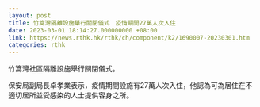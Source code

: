 ```yaml
---
layout: post
title: 竹篙灣隔離設施舉行關閉儀式　疫情期間27萬人次入住
date: 2023-03-01 18:14:27.000000000 +08:00
link: https://news.rthk.hk/rthk/ch/component/k2/1690007-20230301.htm
categories: rthk
---
```


竹篙灣社區隔離設施舉行關閉儀式。

保安局副局長卓孝業表示，疫情期間設施有27萬人次入住，他認為可為居住在不適切居所並受感染的人士提供容身之所。
